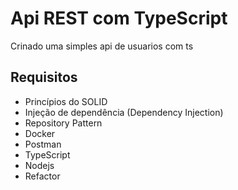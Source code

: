 # Api REST com TypeScript 
Crinado uma simples api de usuarios com ts 
## Requisitos 
* Princípios do SOLID
*  Injeção de dependência (Dependency Injection)
*  Repository Pattern
* Docker
* Postman
* TypeScript
* Nodejs
* Refactor 
